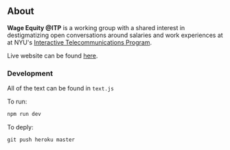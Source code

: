 ## About

**Wage Equity @ITP** is a working group with a shared interest in destigmatizing open conversations around salaries and work experiences at at NYU's [Interactive Telecommunications Program](itp.nyu.edu).

Live website can be found [here](http://weitp.herokuapp.com).

### Development
All of the text can be found in ```text.js```

To run:
```javascript
npm run dev
```

To deply:
``` javascript
git push heroku master
```